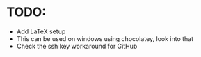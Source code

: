 # TODO:
- Add LaTeX setup
- This can be used on windows using chocolatey, look into that
- Check the ssh key workaround for GitHub
